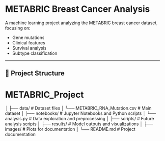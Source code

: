 # METABRIC Breast Cancer Analysis

A machine learning project analyzing the METABRIC breast cancer dataset, focusing on:
- Gene mutations
- Clinical features
- Survival analysis
- Subtype classification

---

## 📂 **Project Structure**
# METABRIC_Project
│
├── data/                           # Dataset files
│   └── METABRIC_RNA_Mutation.csv   # Main dataset
│
├── notebooks/                      # Jupyter Notebooks and Python scripts
│   └── analysis.py                 # Data exploration and preprocessing
│
├── scripts/                        # Future analysis scripts
│
├── results/                        # Model outputs and visualizations
│
├── images/                         # Plots for documentation
│
└── README.md                       # Project documentation
